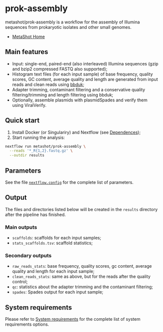 # prok-assembly

metashot/prok-assembly is a workflow for the assembly of Illumina sequences from
prokaryotic isolates and other small genomes.

- [MetaShot Home](https://metashot.github.io/)

## Main features

- Input: single-end, paired-end (also interleaved) Illumina sequences (gzip and
  bzip2 compressed FASTQ also supported);
- Histogram text files (for each input sample) of base frequency, quality
  scores, GC content, average quality and length are generated from input reads
  and clean reads using
  [bbduk](https://jgi.doe.gov/data-and-tools/bbtools/bb-tools-user-guide/bbduk-guide/);
- Adapter trimming, contaminant filtering and a conservative quality
  filtering/trimming and length filtering using bbduk;
- Optionally, assemble plasmids with plasmidSpades and verify them using
  ViralVerify.

## Quick start

1. Install Docker (or Singulariry) and Nextflow (see
   [Dependences](https://metashot.github.io/#dependencies));
1. Start running the analysis:
   
  ```bash
  nextflow run metashot/prok-assembly \
    --reads '*_R{1,2}.fastq.gz' \
    --outdir results
  ```

## Parameters
See the file [`nextflow.config`](nextflow.config) for the complete list of
parameters.

## Output
The files and directories listed below will be created in the `results` directory
after the pipeline has finished.

### Main outputs
- `scaffolds`: scaffolds for each input samples;
- `stats_scaffolds.tsv`: scaffold statistics;

### Secondary outputs

- `raw_reads_stats`: base frequency, quality scores, gc content, average
  quality and length for each input sample;
- `clean_reads_stats`: same as above, but for the reads after the quality
  control;
- `qc`: statistics about the adapter trimming and the contaminant filtering;
- `spades`: Spades output for each input sample;


## System requirements
Please refer to [System
requirements](https://metashot.github.io/#system-requirements) for the complete
list of system requirements options.